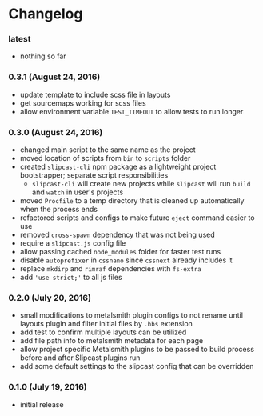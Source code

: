 # Changelog

### latest

- nothing so far


### 0.3.1 (August 24, 2016)

- update template to include scss file in layouts
- get sourcemaps working for scss files
- allow environment variable `TEST_TIMEOUT` to allow tests to run longer


### 0.3.0 (August 24, 2016)

- changed main script to the same name as the project
- moved location of scripts from `bin` to `scripts` folder
- created `slipcast-cli` npm package as a lightweight project bootstrapper; separate script responsibilities
    - `slipcast-cli` will create new projects while `slipcast` will run `build` and `watch` in user's projects
- moved `Procfile` to a temp directory that is cleaned up automatically when the process ends
- refactored scripts and configs to make future `eject` command easier to use
- removed `cross-spawn` dependency that was not being used
- require a `slipcast.js` config file
- allow passing cached `node_modules` folder for faster test runs
- disable `autoprefixer` in `cssnano` since `cssnext` already includes it
- replace `mkdirp` and `rimraf` dependencies with `fs-extra`
- add `'use strict;'` to all js files


### 0.2.0 (July 20, 2016)

- small modifications to metalsmith plugin configs to not rename until layouts plugin and filter initial files by `.hbs` extension
- add test to confirm multiple layouts can be utilized
- add file path info to metalsmith metadata for each page
- allow project specific Metalsmith plugins to be passed to build process before and after Slipcast plugins run
- add some default settings to the slipcast config that can be overridden


### 0.1.0 (July 19, 2016)

- initial release
